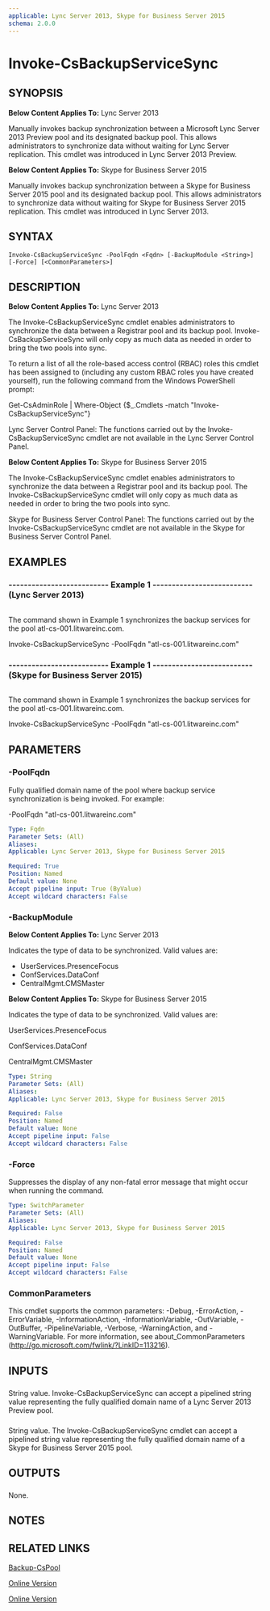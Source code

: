 ```yaml
---
applicable: Lync Server 2013, Skype for Business Server 2015
schema: 2.0.0
---
```


# Invoke-CsBackupServiceSync

## SYNOPSIS
**Below Content Applies To:** Lync Server 2013

Manually invokes backup synchronization between a Microsoft Lync Server 2013 Preview pool and its designated backup pool.
This allows administrators to synchronize data without waiting for Lync Server replication.
This cmdlet was introduced in Lync Server 2013 Preview.

**Below Content Applies To:** Skype for Business Server 2015

Manually invokes backup synchronization between a Skype for Business Server 2015 pool and its designated backup pool.
This allows administrators to synchronize data without waiting for Skype for Business Server 2015 replication.
This cmdlet was introduced in Lync Server 2013.



## SYNTAX

```
Invoke-CsBackupServiceSync -PoolFqdn <Fqdn> [-BackupModule <String>] [-Force] [<CommonParameters>]
```

## DESCRIPTION
**Below Content Applies To:** Lync Server 2013

The Invoke-CsBackupServiceSync cmdlet enables administrators to synchronize the data between a Registrar pool and its backup pool.
Invoke-CsBackupServiceSync will only copy as much data as needed in order to bring the two pools into sync.

To return a list of all the role-based access control (RBAC) roles this cmdlet has been assigned to (including any custom RBAC roles you have created yourself), run the following command from the Windows PowerShell prompt:

Get-CsAdminRole | Where-Object {$_.Cmdlets -match "Invoke-CsBackupServiceSync"}

Lync Server Control Panel: The functions carried out by the Invoke-CsBackupServiceSync cmdlet are not available in the Lync Server Control Panel.

**Below Content Applies To:** Skype for Business Server 2015

The Invoke-CsBackupServiceSync cmdlet enables administrators to synchronize the data between a Registrar pool and its backup pool.
The Invoke-CsBackupServiceSync cmdlet will only copy as much data as needed in order to bring the two pools into sync.

Skype for Business Server Control Panel: The functions carried out by the Invoke-CsBackupServiceSync cmdlet are not available in the Skype for Business Server Control Panel.



## EXAMPLES

### -------------------------- Example 1 -------------------------- (Lync Server 2013)
```

```

The command shown in Example 1 synchronizes the backup services for the pool atl-cs-001.litwareinc.com.

Invoke-CsBackupServiceSync -PoolFqdn "atl-cs-001.litwareinc.com"

### -------------------------- Example 1 -------------------------- (Skype for Business Server 2015)
```

```

The command shown in Example 1 synchronizes the backup services for the pool atl-cs-001.litwareinc.com.

Invoke-CsBackupServiceSync -PoolFqdn "atl-cs-001.litwareinc.com"

## PARAMETERS

### -PoolFqdn
Fully qualified domain name of the pool where backup service synchronization is being invoked.
For example:

-PoolFqdn "atl-cs-001.litwareinc.com"

```yaml
Type: Fqdn
Parameter Sets: (All)
Aliases: 
Applicable: Lync Server 2013, Skype for Business Server 2015

Required: True
Position: Named
Default value: None
Accept pipeline input: True (ByValue)
Accept wildcard characters: False
```

### -BackupModule
**Below Content Applies To:** Lync Server 2013

Indicates the type of data to be synchronized.
Valid values are:

* UserServices.PresenceFocus
* ConfServices.DataConf
* CentralMgmt.CMSMaster



**Below Content Applies To:** Skype for Business Server 2015

Indicates the type of data to be synchronized.
Valid values are:

UserServices.PresenceFocus

ConfServices.DataConf

CentralMgmt.CMSMaster



```yaml
Type: String
Parameter Sets: (All)
Aliases: 
Applicable: Lync Server 2013, Skype for Business Server 2015

Required: False
Position: Named
Default value: None
Accept pipeline input: False
Accept wildcard characters: False
```

### -Force
Suppresses the display of any non-fatal error message that might occur when running the command.

```yaml
Type: SwitchParameter
Parameter Sets: (All)
Aliases: 
Applicable: Lync Server 2013, Skype for Business Server 2015

Required: False
Position: Named
Default value: None
Accept pipeline input: False
Accept wildcard characters: False
```

### CommonParameters
This cmdlet supports the common parameters: -Debug, -ErrorAction, -ErrorVariable, -InformationAction, -InformationVariable, -OutVariable, -OutBuffer, -PipelineVariable, -Verbose, -WarningAction, and -WarningVariable. For more information, see about_CommonParameters (http://go.microsoft.com/fwlink/?LinkID=113216).

## INPUTS

###  
String value.
Invoke-CsBackupServiceSync can accept a pipelined string value representing the fully qualified domain name of a Lync Server 2013 Preview pool.

###  
String value.
The Invoke-CsBackupServiceSync cmdlet can accept a pipelined string value representing the fully qualified domain name of a Skype for Business Server 2015 pool.

## OUTPUTS

###  
None.

## NOTES

## RELATED LINKS

[Backup-CsPool]()

[Online Version](http://technet.microsoft.com/EN-US/library/f3de25c2-a1ef-4781-8b33-74f5dc1e6f8d(OCS.15).aspx)

[Online Version](http://technet.microsoft.com/EN-US/library/f3de25c2-a1ef-4781-8b33-74f5dc1e6f8d(OCS.16).aspx)

